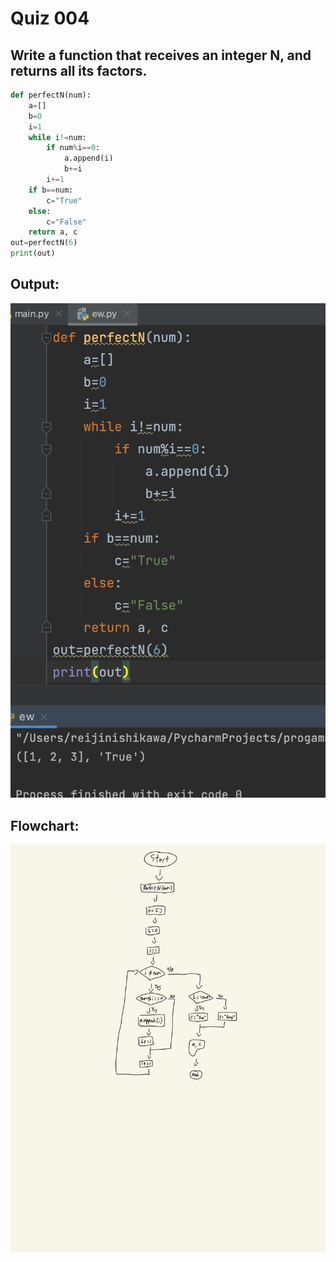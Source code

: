 # Quiz 004
## Write a function that receives an integer N, and returns all its factors. 

```.py
def perfectN(num):
    a=[]
    b=0
    i=1
    while i!=num:
        if num%i==0:
            a.append(i)
            b+=i
        i+=1
    if b==num:
        c="True"
    else:
        c="False"
    return a, c
out=perfectN(6)
print(out)
```

## Output: 
![](quiz004out.png)

## Flowchart:
![](quiz004flow.jpg)

